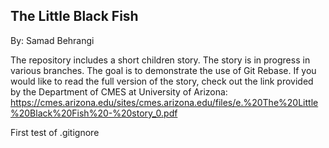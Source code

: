 ## The Little Black Fish
By: Samad Behrangi

The repository includes a short children story. The story is in progress in various branches. The goal is to demonstrate the use of Git Rebase. If you would like to read the full version of the story, check out the link provided by the Department of CMES at University of Arizona: https://cmes.arizona.edu/sites/cmes.arizona.edu/files/e.%20The%20Little%20Black%20Fish%20-%20story_0.pdf

First test of .gitignore
